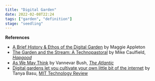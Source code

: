 ```yaml
---
title: "Digital Garden"
date: 2022-02-08T22:24
tags: ["garden", "definition"]
stage: "seedling"
---
```




**References**

-  [A Brief History & Ethos of the Digital Garden](https://maggieappleton.com/garden-history) by Maggie Appleton
- [The Garden and the Stream: A Technopastoral](https://hapgood.us/2015/10/17/the-garden-and-the-stream-a-technopastoral/) by Mike Caulfield,  [*Hapgood*](https://hapgood.us)
- [As We May Think](https://www.theatlantic.com/magazine/archive/1945/07/as-we-may-think/303881/) by Vannevar Bush,  [*The Atlantic*](https://theatlantic.com)
- [Digital gardens let you cultivate your own little bit of the internet](https://www.technologyreview.com/2020/09/03/1007716/digital-gardens-let-you-cultivate-your-own-little-bit-of-the-internet/) by Tanya Basu, [MIT Technology Review](https://www.technologyreview.com/2020/09/03/1007716/digital-gardens-let-you-cultivate-your-own-little-bit-of-the-internet/) 
